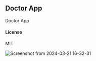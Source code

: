 ## Doctor App

Doctor App

#### License

MIT

![Screenshot from 2024-03-21 16-32-31](https://github.com/MohammedAnassBE/Doctor-Appointment/assets/126185951/aa2a3b43-44fc-4648-b59b-f6a27114df06)

